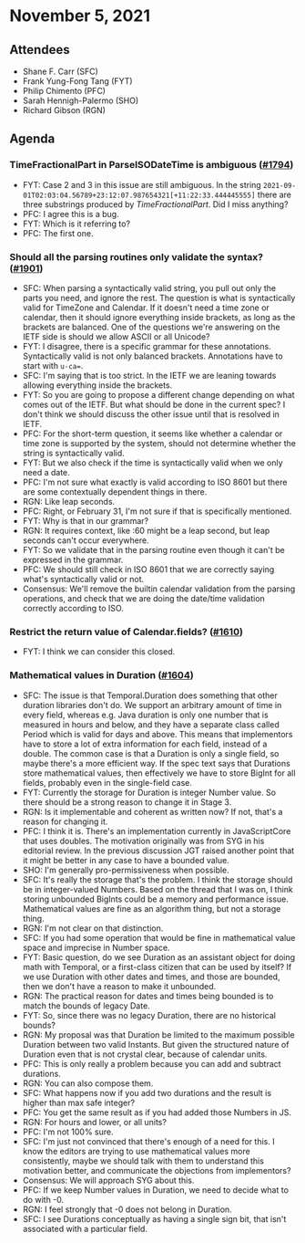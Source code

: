 # November 5, 2021

## Attendees
- Shane F. Carr (SFC)
- Frank Yung-Fong Tang (FYT)
- Philip Chimento (PFC)
- Sarah Hennigh-Palermo (SHO)
- Richard Gibson (RGN)

## Agenda

### TimeFractionalPart in ParseISODateTime is ambiguous ([#1794](https://github.com/tc39/proposal-temporal/issues/1794))
- FYT: Case 2 and 3 in this issue are still ambiguous. In the string `2021-09-01T02:03:04.56789+23:12:07.987654321[+11:22:33.444445555]` there are three substrings produced by _TimeFractionalPart_. Did I miss anything?
- PFC: I agree this is a bug.
- FYT: Which is it referring to?
- PFC: The first one.

### Should all the parsing routines only validate the syntax? ([#1901](https://github.com/tc39/proposal-temporal/issues/1901))
- SFC: When parsing a syntactically valid string, you pull out only the parts you need, and ignore the rest. The question is what is syntactically valid for TimeZone and Calendar. If it doesn't need a time zone or calendar, then it should ignore everything inside brackets, as long as the brackets are balanced. One of the questions we're answering on the IETF side is should we allow ASCII or all Unicode?
- FYT: I disagree, there is a specific grammar for these annotations. Syntactically valid is not only balanced brackets. Annotations have to start with `u-ca=`.
- SFC: I'm saying that is too strict. In the IETF we are leaning towards allowing everything inside the brackets.
- FYT: So you are going to propose a different change depending on what comes out of the IETF. But what should be done in the current spec? I don't think we should discuss the other issue until that is resolved in IETF.
- PFC: For the short-term question, it seems like whether a calendar or time zone is supported by the system, should not determine whether the string is syntactically valid.
- FYT: But we also check if the time is syntactically valid when we only need a date.
- PFC: I'm not sure what exactly is valid according to ISO 8601 but there are some contextually dependent things in there.
- RGN: Like leap seconds.
- PFC: Right, or February 31, I'm not sure if that is specifically mentioned.
- FYT: Why is that in our grammar?
- RGN: It requires context, like :60 might be a leap second, but leap seconds can't occur everywhere.
- FYT: So we validate that in the parsing routine even though it can't be expressed in the grammar.
- PFC: We should still check in ISO 8601 that we are correctly saying what's syntactically valid or not.
- Consensus: We'll remove the builtin calendar validation from the parsing operations, and check that we are doing the date/time validation correctly according to ISO.

### Restrict the return value of Calendar.fields? ([#1610](https://github.com/tc39/proposal-temporal/issues/1610))
- FYT: I think we can consider this closed.

### Mathematical values in Duration ([#1604](https://github.com/tc39/proposal-temporal/issues/1604))
- SFC: The issue is that Temporal.Duration does something that other duration libraries don't do. We support an arbitrary amount of time in every field, whereas e.g. Java duration is only one number that is measured in hours and below, and they have a separate class called Period which is valid for days and above. This means that implementors have to store a lot of extra information for each field, instead of a double. The common case is that a Duration is only a single field, so maybe there's a more efficient way. If the spec text says that Durations store mathematical values, then effectively we have to store BigInt for all fields, probably even in the single-field case.
- FYT: Currently the storage for Duration is integer Number value. So there should be a strong reason to change it in Stage 3.
- RGN: Is it implementable and coherent as written now? If not, that's a reason for changing it.
- PFC: I think it is. There's an implementation currently in JavaScriptCore that uses doubles. The motivation originally was from SYG in his editorial review. In the previous discussion JGT raised another point that it might be better in any case to have a bounded value.
- SHO: I'm generally pro-permissiveness when possible.
- SFC: It's really the storage that's the problem. I think the storage should be in integer-valued Numbers. Based on the thread that I was on, I think storing unbounded BigInts could be a memory and performance issue. Mathematical values are fine as an algorithm thing, but not a storage thing.
- RGN: I'm not clear on that distinction.
- SFC: If you had some operation that would be fine in mathematical value space and imprecise in Number space.
- FYT: Basic question, do we see Duration as an assistant object for doing math with Temporal, or a first-class citizen that can be used by itself? If we use Duration with other dates and times, and those are bounded, then we don't have a reason to make it unbounded.
- RGN: The practical reason for dates and times being bounded is to match the bounds of legacy Date.
- FYT: So, since there was no legacy Duration, there are no historical bounds?
- RGN: My proposal was that Duration be limited to the maximum possible Duration between two valid Instants. But given the structured nature of Duration even that is not crystal clear, because of calendar units.
- PFC: This is only really a problem because you can add and subtract durations.
- RGN: You can also compose them.
- SFC: What happens now if you add two durations and the result is higher than max safe integer?
- PFC: You get the same result as if you had added those Numbers in JS.
- RGN: For hours and lower, or all units?
- PFC: I'm not 100% sure. 
- SFC: I'm just not convinced that there's enough of a need for this. I know the editors are trying to use mathematical values more consistently, maybe we should talk with them to understand this motivation better, and communicate the objections from implementors?
- Consensus: We will approach SYG about this.
- PFC: If we keep Number values in Duration, we need to decide what to do with -0.
- RGN: I feel strongly that -0 does not belong in Duration.
- SFC: I see Durations conceptually as having a single sign bit, that isn't associated with a particular field.
